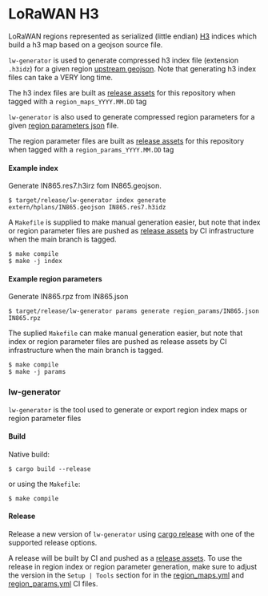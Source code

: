 # LoRaWAN H3

LoRaWAN regions represented as serialized (little endian) [H3] indices which
build a h3 map based on a geojson source file.

`lw-generator` is used to generate compressed h3 index file (extension `.h3idz`)
for a given region [upstream geojson]. Note that generating h3 index files can
take a VERY long time.

The h3 index files are built as [release assets] for this repository when tagged
with a `region_maps_YYYY.MM.DD` tag

`lw-generator` is also used to generate compressed region parameters for a given
[region parameters json] file.

The region parameter files are built as [release assets] for this repository
when tagged with a `region_params_YYYY.MM.DD` tag

#### Example index

Generate IN865.res7.h3irz fom IN865.geojson.

```
$ target/release/lw-generator index generate extern/hplans/IN865.geojson IN865.res7.h3idz
```

A `Makefile` is supplied to make manual generation easier, but note that index
or region parameter files are pushed as [release assets] by CI infrastructure when
the main branch is tagged.

```
$ make compile
$ make -j index
```

#### Example region parameters

Generate IN865.rpz from IN865.json

```
$ target/release/lw-generator params generate region_params/IN865.json IN865.rpz
```

The suplied `Makefile` can make manual generation easier, but note that index
or region parameter files are pushed as release assets by CI infrastructure when
the main branch is tagged.

```
$ make compile
$ make -j params
```

### lw-generator

`lw-generator` is the tool used to generate or export region index maps or region parameter files

#### Build

Native build:

```
$ cargo build --release
```

or using the `Makefile`:

```
$ make compile
```

#### Release

Release a new version of `lw-generator` using [cargo release] with one of the supported release options.

A release will be built by CI and pushed as a [release assets]. To use the
release in region index or region parameter generation, make sure to adjust the
version in the `Setup | Tools` section for in the [region_maps.yml] and
[region_params.yml] CI files.

<!-- Links -->

[h3]: https://h3geo.org
[upstream geojson]: https://github.com/dewi-alliance/hplans
[region parameters json]: https://github.com/helium/lorawan-h3/region_params
[cargo release]: https://crates.io/crates/cargo-release
[release assets]: https://github.com/helium/lorawan-h3/releases
[region_params.yml]: https://github.com/helium/lorawan-h3/.github/workflows/region_params.yml
[region_maps.yml]: https://github.com/helium/lorawan-h3/.github/workflows/region_maps.yml
